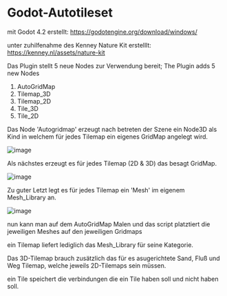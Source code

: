 # Godot-Autotileset

mit Godot 4.2 erstellt:
https://godotengine.org/download/windows/

unter zuhilfenahme des Kenney Nature Kit erstelllt:
https://kenney.nl/assets/nature-kit


Das Plugin stellt 5 neue Nodes zur Verwendung bereit;
The Plugin adds 5 new Nodes

1. AutoGridMap
2. Tilemap_3D
3. Tilemap_2D
4. Tile_3D
5. Tile_2D


Das Node 'Autogridmap' erzeugt nach betreten der Szene ein Node3D als Kind in welchem für jedes Tilemap ein eigenes GridMap angelegt wird.

![image](https://github.com/derTeuton/Godot-Autotileset/assets/46108494/bc30bb05-1b3f-4838-a585-9016a63b10d4)

Als nächstes erzeugt es für jedes Tilemap (2D & 3D) das besagt GridMap.

![image](https://github.com/derTeuton/Godot-Autotileset/assets/46108494/c8cdffb3-c55f-4777-930a-c0485eb9577f)

Zu guter Letzt legt es für jedes Tilemap ein 'Mesh' im eigenem Mesh_Library an.

![image](https://github.com/derTeuton/Godot-Autotileset/assets/46108494/36bcaf06-f065-47bd-acf7-249e99deaa81)

nun kann man auf dem AutoGridMap Malen und das script platztiert die jeweiligen Meshes auf den jeweiligen Gridmaps



ein Tilemap liefert lediglich das Mesh_Library für seine Kategorie. 

Das 3D-Tilemap brauch zusätzlich das für es asugerichtete Sand, Fluß und Weg Tilemap, welche jeweils 2D-Tilemaps sein müssen.

ein Tile speichert die verbindungen die ein Tile haben soll und nicht haben soll.

